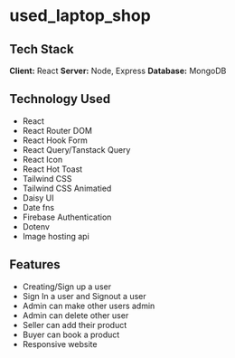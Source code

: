 ﻿# used_laptop_shop


## Tech Stack

**Client:** React
**Server:** Node, Express
**Database:** MongoDB


## Technology Used

- React
- React Router DOM
- React Hook Form
- React Query/Tanstack Query 
- React Icon
- React Hot Toast
- Tailwind CSS
- Tailwind CSS Animatied
- Daisy UI
- Date fns
- Firebase Authentication
- Dotenv
- Image hosting api


## Features
- Creating/Sign up a user
- Sign In a user and Signout a user
- Admin can make other users admin 
- Admin can delete other user
- Seller can add their product 
- Buyer can book a product
- Responsive website



